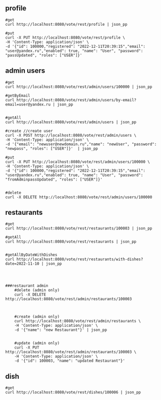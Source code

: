 ## profile
    #get
    curl http://localhost:8080/vote/rest/profile | json_pp

    #put
    curl -X PUT http://localhost:8080/vote/rest/profile \
    -H 'Content-Type: application/json' \
    -d '{"id": 100000,"registered": "2022-12-11T20:39:15","email": "user@yandex.ru","enabled": true, "name": "User", "password": "passUpdated", "roles": ["USER"]}'
    

## admin users
    #get
    curl http://localhost:8080/vote/rest/admin/users/100000 | json_pp

    #getByEmail
    curl http://localhost:8080/vote/rest/admin/users/by-email?email=user@yandex.ru | json_pp


    #getAll
    curl http://localhost:8080/vote/rest/admin/users | json_pp

    #create //create user
    curl -X POST http://localhost:8080/vote/rest/admin/users \
    -H 'Content-Type: application/json' \
    -d '{"email": "newuser@newdomain.ru","name": "newUser", "password": "newpass", "roles": ["USER"]}'  | json_pp

    #put
    curl -X PUT http://localhost:8080/vote/rest/admin/users/100000 \
    -H 'Content-Type: application/json' \
    -d '{"id": 100000,"registered": "2022-12-11T20:39:15","email": "user@yandex.ru","enabled": true, "name": "User", "password": "fromAdminpassUpdated", "roles": ["USER"]}'


    #delete
    curl -X DELETE http://localhost:8080/vote/rest/admin/users/100000 


## restaurants
    #get
    curl http://localhost:8080/vote/rest/restaurants/100003 | json_pp

    #getAll
    curl http://localhost:8080/vote/rest/restaurants | json_pp


    #getAllByDateWithDishes
    curl http://localhost:8080/vote/rest/restaurants/with-dishes?date=2022-11-10 | json_pp

    


    ###restaurant admin
        #delete (admin only)
        curl -X DELETE http://localhost:8080/vote/rest/admin/restaurants/100003



        #create (admin only)
        curl http://localhost:8080/vote/rest/admin/restaurants \
        -H 'Content-Type: application/json' \
        -d '{"name": "new Restaurant"}' | json_pp


        #update (admin only)
        curl -X PUT http://localhost:8080/vote/rest/admin/restaurants/100003 \
        -H 'Content-Type: application/json' \
        -d '{"id": 100003, "name": "updated Restaurant"}'

## dish

    #get
    curl http://localhost:8080/vote/rest/dishes/100006 | json_pp
    